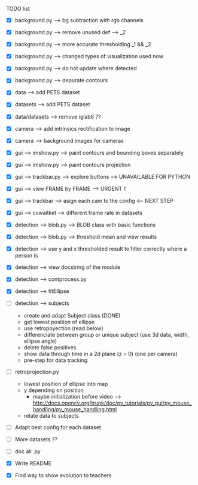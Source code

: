 TODO list

- [x] background.py --> bg subtraction with rgb channels
- [x] background.py --> remove unused def --> _2
- [x] background.py --> more accurate thresholding _1 && _2
- [x] background.py --> changed types of visualization used now
- [x] background.py --> do not update where detected
- [x] background.py --> depurate contours

- [x] data --> add PETS dataset
- [x] datasets --> add PETS dataset
- [x] data/datasets --> remove iglab6 ??

- [x] camera --> add intrinsics rectification to image
- [x] camera --> background images for cameras

- [x] gui --> imshow.py --> paint contours and bounding boxes separately
- [x] gui --> imshow.py --> paint contours projection 
- [x] gui --> trackbar.py --> explore buttons --> UNAVAILABLE FOR PYTHON
- [x] gui --> view FRAME by FRAME --> URGENT !!
- [x] gui --> trackbar --> asign each cam to the config <-- NEXT STEP
- [x] gui --> cvwaitket --> different frame rate in datasets

- [x] detection --> blob.py --> BLOB class with basic functions
- [x] detection --> blob.py --> threshold mean and view results
- [x] detection --> use y and x thresholded result to filter correctly where a person is
- [x] detection --> view docstring of the module
- [x] detection --> contprocess.py 
- [x] detection --> fitEllipse 
- [ ] detection --> subjects
	- create and adapt Subject class (DONE)
	- get lowest position of ellipse
	- use retropoyection (read below)
	- differenciate between group or unique subject (use 3d data, width, ellipse angle)
	- delete false positives
	- show data through time in a 2d plane (z = 0) (one per camera)
	- pre-step for data tracking 

- [ ] retroprojection.py 
	- lowest position of ellipse into map
	- y depending on position
		- maybe initialization before video --> http://docs.opencv.org/trunk/doc/py_tutorials/py_gui/py_mouse_handling/py_mouse_handling.html
	- relate data to subjects

- [ ] Adapt best config for each dataset

- [ ] More datasets ??

- [ ] doc all .py

- [x] Write README
- [x] Find way to show evolution to teachers
